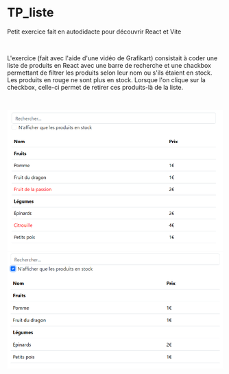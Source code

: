 # TP_liste
Petit exercice fait en autodidacte pour découvrir React et Vite

<br/>

L'exercice (fait avec l'aide d'une vidéo de Grafikart) consistait à coder une liste de produits en React avec une barre de recherche et une chackbox permettant de filtrer les produits selon leur nom ou s'ils étaient en stock.
Les produits en rouge ne sont plus en stock. Lorsque l'on clique sur la checkbox, celle-ci permet de retirer ces produits-là de la liste.

<br/>

![Liste sans le filtre](https://github.com/Anais-DZ/TP_liste/blob/main/Liste%20avec%20tous%20les%20produits.png)
![Liste avec le filtre](https://github.com/Anais-DZ/TP_liste/blob/main/Liste%20avec%20les%20produits%20hors%20stock.png)

